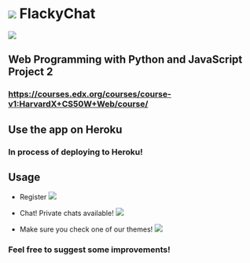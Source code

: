 # ![](https://i.imgur.com/fQcQkvm.png) FlackyChat
![](https://i.imgur.com/K1gRiyl.png)

## Web Programming with Python and JavaScript Project 2
### https://courses.edx.org/courses/course-v1:HarvardX+CS50W+Web/course/

## Use the app on Heroku

### In process of deploying to Heroku!


## Usage

* Register
![](https://i.imgur.com/c2SUfOv.png)

* Chat! Private chats available!
![](https://i.imgur.com/8XPHCVD.png)

* Make sure you check one of our themes!
![](https://i.imgur.com/EvSgk7Z.png)

### Feel free to suggest some improvements! 
